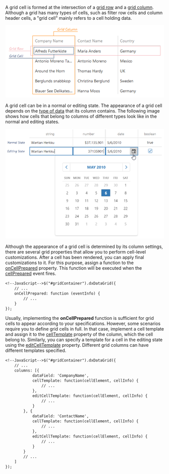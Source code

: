 A grid cell is formed at the intersection of a [grid row](/concepts/10%20UI%20Widgets/70%20Data%20Grid/001%20Visual%20Elements/020%20Grid%20Rows.md '/Documentation/Guide/UI_Widgets/Data_Grid/Visual_Elements/#Grid_Rows') and a [grid column](/concepts/10%20UI%20Widgets/70%20Data%20Grid/001%20Visual%20Elements/010%20Grid%20Columns '/Documentation/Guide/UI_Widgets/Data_Grid/Visual_Elements/#Grid_Columns'). Although a grid has many types of cells, such as filter row cells and column header cells, a "grid cell" mainly refers to a cell holding data.

![DevExtreme DataGrid GridCell](/images/DataGrid/GridCell.png)

A grid cell can be in a normal or editing state. The appearance of a grid cell depends on the [type of data](/api-reference/10%20UI%20Widgets/dxDataGrid/1%20Configuration/columns/dataType.md '/Documentation/ApiReference/UI_Widgets/dxDataGrid/Configuration/columns/#dataType') that its column contains. The following image shows how cells that belong to columns of different types look like in the normal and editing states.

![DevExtreme DataGrid GridCell](/images/DataGrid/GridCells_TwoStates.png)

Although the appearance of a grid cell is determined by its column settings, there are several grid properties that allow you to perform cell-level customizations. After a cell has been rendered, you can apply final customizations to it. For this purpose, assign a function to the [onCellPrepared](/api-reference/10%20UI%20Widgets/dxDataGrid/1%20Configuration/onCellPrepared.md '/Documentation/ApiReference/UI_Widgets/dxDataGrid/Configuration/#onCellPrepared') property. This function will be executed when the [cellPrepared](/api-reference/10%20UI%20Widgets/dxDataGrid/4%20Events/cellPrepared.md '/Documentation/ApiReference/UI_Widgets/dxDataGrid/Events/#cellPrepared') event fires.

	<!--JavaScript-->$("#gridContainer").dxDataGrid({
		// ...
		onCellPrepared: function (eventInfo) {
			// ...
		}
    });

Usually, implementing the **onCellPrepared** function is sufficient for grid cells to appear according to your specifications. However, some scenarios require you to define grid cells in full. In that case, implement a cell template and assign it to the [cellTemplate](/api-reference/10%20UI%20Widgets/dxDataGrid/1%20Configuration/columns/cellTemplate.md '/Documentation/ApiReference/UI_Widgets/dxDataGrid/Configuration/columns/#cellTemplate') property of the column, which the cell belong to. Similarly, you can specify a template for a cell in the editing state using the [editCellTemplate](/api-reference/10%20UI%20Widgets/dxDataGrid/1%20Configuration/columns/editCellTemplate.md '/Documentation/ApiReference/UI_Widgets/dxDataGrid/Configuration/columns/#editCellTemplate') property. Different grid columns can have different templates specified.

	<!--JavaScript-->$("#gridContainer").dxDataGrid({
		// ...
		columns: [{
				dataField: 'CompanyName',
				cellTemplate: function(cellElement, cellInfo) {
					// ... 
				},
				editCellTemplate: function(cellElement, cellInfo) {
					// ...
				}
			}, {
				dataField: 'ContactName',
				cellTemplate: function(cellElement, cellInfo) {
					// ... 
				},
				editCellTemplate: function(cellElement, cellInfo) {
					// ...
				}
			}
			// ...
		]
    });